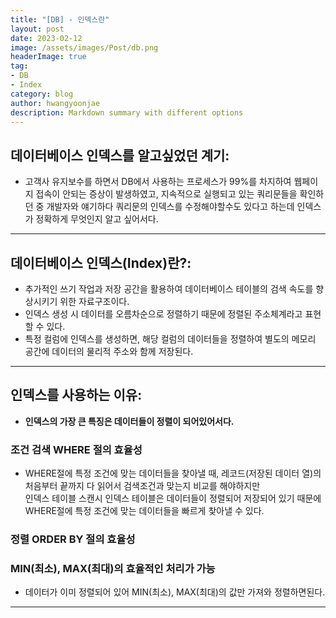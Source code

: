 ```yaml
---
title: "[DB] - 인덱스란"
layout: post
date: 2023-02-12
image: /assets/images/Post/db.png
headerImage: true
tag:
- DB
- Index
category: blog
author: hwangyoonjae
description: Markdown summary with different options
---
```


## 데이터베이스 인덱스를 알고싶었던 계기:
- 고객사 유지보수를 하면서 DB에서 사용하는 프로세스가 99%를 차지하여 웹페이지 접속이 안되는 증상이 발생하였고, 지속적으로 실행되고 있는 쿼리문들을 확인하던 중 개발자와 얘기하다 쿼리문의 인덱스를 수정해야할수도 있다고 하는데 인덱스가 정확하게 무엇인지 알고 싶어서다.

* * *

## 데이터베이스 인덱스(Index)란?:
- 추가적인 쓰기 작업과 저장 공간을 활용하여 데이터베이스 테이블의 검색 속도를 향상시키기 위한 자료구조이다.
- 인덱스 생성 시 데이터를 오름차순으로 정렬하기 때문에 정렬된 주소체계라고 표현할 수 있다.
- 특정 컬럼에 인덱스를 생성하면, 해당 컬럼의 데이터들을 정렬하여 별도의 메모리 공간에 데이터의 물리적 주소와 함께 저장된다.

* * *

## 인덱스를 사용하는 이유:
- **인덱스의 가장 큰 특징은 데이터들이 정렬이 되어있어서다.**

### 조건 검색 WHERE 절의 효율성
- WHERE절에 특정 조건에 맞는 데이터들을 찾아낼 때, 레코드(저장된 데이터 열)의 처음부터 끝까지 다 읽어서 검색조건과 맞는지 비교를 해야하지만<br>인덱스 테이블 스캔시 인덱스 테이블은 데이터들이 정렬되어 저장되어 있기 때문에 WHERE절에 특정 조건에 맞는 데이터들을 빠르게 찾아낼 수 있다.

### 정렬 ORDER BY 절의 효율성

### MIN(최소), MAX(최대)의 효율적인 처리가 가능
- 데이터가 이미 정렬되어 있어 MIN(최소), MAX(최대)의 값만 가져와 정렬하면된다.

* * *